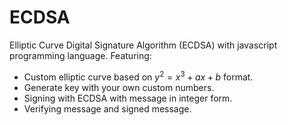 # ECDSA
Elliptic Curve Digital Signature Algorithm (ECDSA) with javascript programming language. 
Featuring:
- Custom elliptic curve based on $`y^2 = x^3 + ax + b`$ format.
- Generate key with your own custom numbers.
- Signing with ECDSA with message in integer form.
- Verifying message and signed message.
